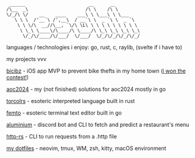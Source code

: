 ```
 ______                       __      __         
/\__  _\                     /\ \    /\ \        
\/_/\ \/    __    ____    ___\ \ \___\ \ \___    
   \ \ \  /'__`\ /',__\  / __`\ \  _ `\ \  _ `\  
    \ \ \/\  __//\__, `\/\ \L\ \ \ \ \ \ \ \ \ \ 
     \ \_\ \____\/\____/\ \____/\ \_\ \_\ \_\ \_\
      \/_/\/____/\/___/  \/___/  \/_/\/_/\/_/\/_/
```

languages / technologies i enjoy: go, rust, c, raylib, (svelte if i have to)

my projects vvv

[bicibz](https://github.com/Tesohh/bicibz) - iOS app MVP to prevent bike thefts in my home town ([i won the contest!](https://www.fabriziorocca.it/guide/premio-informatico-fabrizio-rocca-2024/#:~:text=Primo%20Premio:%20BiciBZ%20di%20Simone%20Tesini))

[aoc2024](https://github.com/Tesohh/aoc2024) - my (not finished) solutions for aoc2024 mostly in go

[torcolrs](https://github.com/Tesohh/torcolrs) - esoteric interpreted language built in rust

[femto](https://github.com/Tesohh/femto) - esoteric terminal text editor built in go

[aluminium](https://github.com/Tesohh/aluminium) - discord bot and CLI to fetch and predict a restaurant's menu

[http-rs](https://github.com/Tesohh/http-rs) - CLI to run requests from a .http file

[my dotfiles](https://github.com/Tesohh/dotfiles) - neovim, tmux, WM, zsh, kitty, macOS environment
